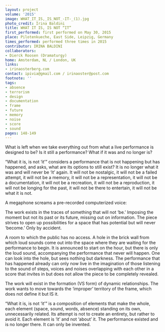 ```yaml
---
layout: project
volume: '2015'
image: WHAT_IT_IS,_IS_NOT_-IT-_(1).jpg
photo_credit: Irina Baldini
title: WHAT IT IS, IS NOT “IT”
first_performed: first performed on May 30, 2015
place: Pilotenkueche, East Side, Leipzig, Germany
times_performed: performed three times in 2015
contributor: IRINA BALDINI
collaborators:
- Dierck Roosen (Dramaturgy)
home: Amsterdam, NL / London, UK
links:
- irinaosterberg.com
contact: ipivia@gmail.com / irinaoster@post.com
footnote: ''
tags:
- absence
- terrorism
- design
- documentation
- frame
- future
- memory
- noise
- score
- sound
pages: 148-149
---
```


What is left when we take everything out from what a live performance is designed to be? Is it still a performance? What if it was and no longer is?

“What it is, is not ‘it’” considers a performance that is not happening but has happened, and asks, what are its options to still exist? It is no longer what it was and will never be ‘it’ again. It will not be nostalgic, it will not be a failed attempt, it will not be a memory, it will not be a representation, it will not be a documentation, it will not be a recreation, it will not be a reproduction, it will not be longing for the past, it will not be there to entertain, it will not be what it is not.

A megaphone screams a pre-recorded computerized voice:

The work exists in the traces of something that will not ‘be.’ Imposing the moment but not its past or its future, missing out on information. The piece strives to open up possibilities for a space that has potential but will never ‘become.’ Only by accident.

A room to which the public has no access. A hole in the brick wall from which loud sounds come out into the space where they are waiting for the performance to begin. It is announced to start on the hour, but there is only the loud sound, accompanying the performance that never will happen. One can look into the hole, but sees nothing but darkness. The performance that has happened already can only now live in the imagination of those listening to the sound of steps, voices and noises overlapping with each other in a score that invites in but does not allow the piece to be completely revealed.

The work will exist in the formation (VS form) of dynamic relationships. The work wants to move towards the ‘improper’ territory of the frame, which does not define it but IS it.

“What it is, is not ‘it’” is a composition of elements that make the whole, each element (space, sound, words, absence) standing on its own, unnecessarily related. Its attempt is not to create an entirety, but rather to avoid it. Each element is ‘it’ and not ‘about’ it. The performance existed and is no longer there. It can only be invented.
